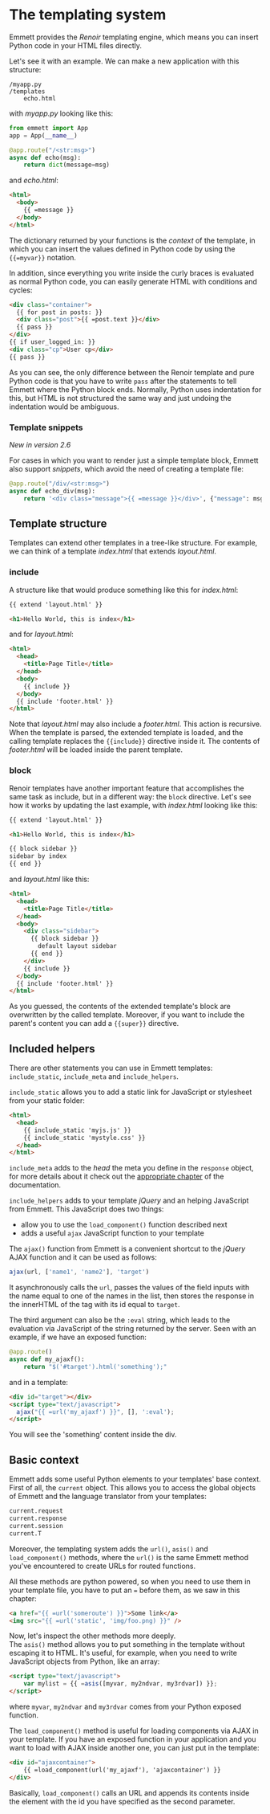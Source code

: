 The templating system
=====================

Emmett provides the *Renoir* templating engine, which means you can insert Python code in your HTML files directly.   

Let's see it with an example. We can make a new application with this structure:

```
/myapp.py
/templates
    echo.html
```

with *myapp.py* looking like this:

```python
from emmett import App
app = App(__name__)

@app.route("/<str:msg>")
async def echo(msg):
    return dict(message=msg)
```

and *echo.html*:

```html
<html>
  <body>
    {{ =message }}
  </body>
</html>
```

The dictionary returned by your functions is the *context* of the template,
in which you can insert the values defined in Python code by using the `{{=myvar}}` notation.

In addition, since everything you write inside the curly braces is evaluated
as normal Python code, you can easily generate HTML with conditions and cycles:

```html
<div class="container">
  {{ for post in posts: }}
  <div class="post">{{ =post.text }}</div>
  {{ pass }}
</div>
{{ if user_logged_in: }}
<div class="cp">User cp</div>
{{ pass }}
```

As you can see, the only difference between the Renoir template and pure Python
code is that you have to write `pass` after the statements to tell Emmett where 
the Python block ends. Normally, Python uses indentation for this, but HTML is
not structured the same way and just undoing the indentation would be ambiguous.

### Template snippets

*New in version 2.6*

For cases in which you want to render just a simple template block, Emmett also support *snippets*, which avoid the need of creating a template file:

```python
@app.route("/div/<str:msg>")
async def echo_div(msg):
    return '<div class="message">{{ =message }}</div>', {"message": msg}
```

Template structure
-------------------

Templates can extend other templates in a tree-like structure. For example, 
we can think of a template *index.html* that extends *layout.html*.

### include

A structure like that would produce something like this for *index.html*:

```html
{{ extend 'layout.html' }}

<h1>Hello World, this is index</h1>
```

and for *layout.html*:

```html
<html>
  <head>
    <title>Page Title</title>
  </head>
  <body>
    {{ include }}
  </body>
  {{ include 'footer.html' }}
</html>
```

Note that *layout.html* may also include a *footer.html*. This action is
recursive. When the template is parsed, the extended template is loaded,
and the calling template replaces the `{{include}}` directive inside it.
The contents of *footer.html* will be loaded inside the parent template.

### block

Renoir templates have another important feature that accomplishes the same task
as include, but in a different way: the `block` directive. Let's see how it
works by updating the last example, with *index.html* looking like this:

```html
{{ extend 'layout.html' }}

<h1>Hello World, this is index</h1>

{{ block sidebar }}
sidebar by index
{{ end }}
```

and *layout.html* like this:

```html
<html>
  <head>
    <title>Page Title</title>
  </head>
  <body>
    <div class="sidebar">
      {{ block sidebar }}
        default layout sidebar
      {{ end }}
    </div>
    {{ include }}
  </body>
  {{ include 'footer.html' }}
</html>
```

As you guessed, the contents of the extended template's block are
overwritten by the called template. Moreover, if you want to include the
parent's content you can add a `{{super}}` directive.

Included helpers
----------------
There are other statements you can use in Emmett templates: `include_static`, 
`include_meta` and `include_helpers`.

`include_static` allows you to add a static link for JavaScript or stylesheet
from your static folder:

```html
<html>
  <head>
    {{ include_static 'myjs.js' }}
    {{ include_static 'mystyle.css' }}
  </head>
</html>
```

`include_meta` adds to the *head* the meta you define in the `response` object,
for more details about it check out the [appropriate chapter](#) of the
documentation.

`include_helpers` adds to your template *jQuery* and an helping JavaScript from 
Emmett. This JavaScript does two things:

* allow you to use the `load_component()` function described next
* adds a useful `ajax` JavaScript function to your template

The `ajax()` function from Emmett is a convenient shortcut to the *jQuery* AJAX 
function and it can be used as follows:

```javascript
ajax(url, ['name1', 'name2'], 'target')
```

It asynchronously calls the `url`, passes the values of the field inputs with
the name equal to one of the names in the list, then stores the response in the
innerHTML of the tag with its id equal to `target`.

The third argument can also be the `:eval` string, which leads to the evaluation
via JavaScript of the string returned by the server. Seen with an example,
if we have an exposed function:

```python
@app.route()
async def my_ajaxf():
    return "$('#target').html('something');"
```

and in a template:

```html
<div id="target"></div>
<script type="text/javascript">
  ajax("{{ =url('my_ajaxf') }}", [], ':eval');
</script>
```

You will see the 'something' content inside the div.

Basic context
-------------

Emmett adds some useful Python elements to your templates' base context.
First of all, the `current` object. This allows you to access the global objects
of Emmett and the language translator from your templates:

```python
current.request
current.response
current.session
current.T
```

Moreover, the templating system adds the `url()`, `asis()` and `load_component()`
methods, where the `url()` is the same Emmett method you've encountered to create
URLs for routed functions.

All these methods are python powered, so when you need to use them in your template file, you have to put an `=` before them, as we saw in this chapter:

```html
<a href="{{ =url('someroute') }}">Some link</a>
<img src="{{ =url('static', 'img/foo.png) }}" />
```

Now, let's inspect the other methods more deeply.   
The `asis()` method allows you to put something in the template without escaping it to HTML. It's useful, for example, when you need to write JavaScript objects from Python, like an array:

```html
<script type="text/javascript">
    var mylist = {{ =asis([myvar, my2ndvar, my3rdvar]) }};
</script>
```

where `myvar`, `my2ndvar` and `my3rdvar` comes from your Python exposed function.

The `load_component()` method is useful for loading components via AJAX in
your template. If you have an exposed function in your application and
you want to load with AJAX inside another one, you can just put in the template:

```html
<div id="ajaxcontainer">
    {{ =load_component(url('my_ajaxf'), 'ajaxcontainer') }}
</div>
```

Basically, `load_component()` calls an URL and appends its contents inside the
element with the id you have specified as the second parameter.

